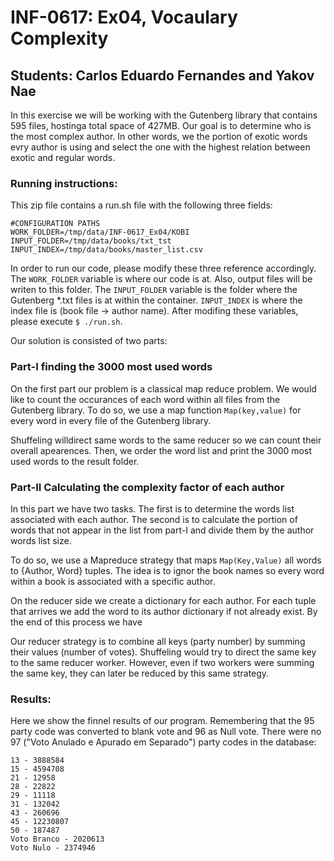 # INF-0617: Ex04, Vocaulary Complexity
## Students: Carlos Eduardo Fernandes and Yakov Nae 

In this exercise we will be working with the Gutenberg library that contains 595 files, hostinga total space of 427MB. Our goal is to determine who is the most complex author. In other words, we the portion of exotic words evry author is using and select the one with the highest relation between exotic and regular words.

### Running instructions:
This zip file contains a run.sh file with the following three fields:

	#CONFIGURATION PATHS
	WORK_FOLDER=/tmp/data/INF-0617_Ex04/KOBI
	INPUT_FOLDER=/tmp/data/books/txt_tst
	INPUT_INDEX=/tmp/data/books/master_list.csv
	
In order to run our code, please modify these three reference accordingly. The `WORK_FOLDER` variable is where our code is at. Also, output files will be writen to this folder. The `INPUT_FOLDER` variable is the folder where the Gutenberg *.txt files is at within the container. `INPUT_INDEX` is where the index file is (book file -> author name). After modifing these variables, please execute `$ ./run.sh`.

Our solution is consisted of two parts:

### Part-I finding the 3000 most used words
On the first part our problem is a classical map reduce problem. We would like to count the occurances of each word within all files from the Gutenberg library. To do so, we use a map function `Map(key,value)` for every word in every file of the Gutenberg library.

Shuffeling willdirect same words to the same reducer so we can count their overall apearences. Then, we order the word list and print the 3000 most used words to the result folder.
 
### Part-II Calculating the complexity factor of each author
In this part we have two tasks. The first is to determine the words list associated with each author. The second is to calculate the portion of words that not appear in the list from part-I and divide them by the author words list size.

To do so, we use a Mapreduce strategy that maps `Map(Key,Value)` all words to {Author, Word} tuples. The idea is to ignor the book names so every word within a book is associated with a specific author.

On the reducer side we create a dictionary for each author. For each tuple that arrives we add the word to its author dictionary if not already exist. By the end of this process we have 


Our reducer strategy is to combine all keys (party number) by summing their values (number of votes). Shuffeling would try to direct the same key to the same reducer worker. However, even if two workers were summing the same key, they can later be reduced by this same strategy.

### Results:
Here we show the finnel results of our program. Remembering that the 95 party code was converted to blank vote and 96 as Null vote. There were no 97 ("Voto Anulado e Apurado em Separado") party codes in the database:

	13 - 3888584	
	15 - 4594708	
	21 - 12958	
	28 - 22822	
	29 - 11118	
	31 - 132042	
	43 - 260696	
	45 - 12230807	
	50 - 187487	
	Voto Branco - 2020613	
	Voto Nulo - 2374946	

